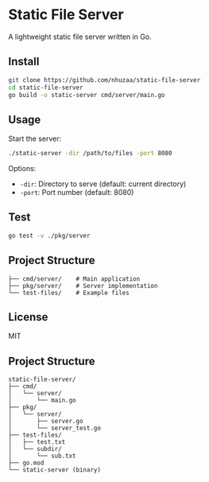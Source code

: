 
# Static File Server

A lightweight static file server written in Go.

## Install

```bash
git clone https://github.com/nhuzaa/static-file-server
cd static-file-server
go build -o static-server cmd/server/main.go
```

## Usage

Start the server:
```bash
./static-server -dir /path/to/files -port 8080
```

Options:
- `-dir`: Directory to serve (default: current directory)
- `-port`: Port number (default: 8080)

## Test

```bash
go test -v ./pkg/server
```

## Project Structure

```
├── cmd/server/    # Main application
├── pkg/server/    # Server implementation
└── test-files/    # Example files
```

## License

MIT

## Project Structure
```
static-file-server/
├── cmd/
│   └── server/
│       └── main.go
├── pkg/
│   └── server/
│       ├── server.go
│       └── server_test.go
├── test-files/
│   ├── test.txt
│   └── subdir/
│       └── sub.txt
├── go.mod
└── static-server (binary)
```
